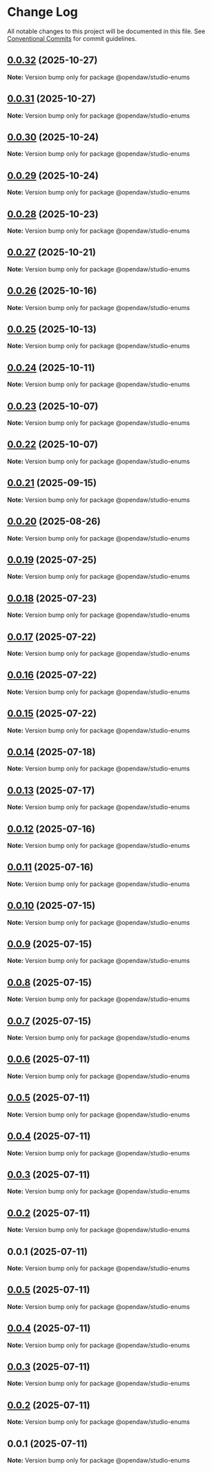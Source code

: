 # Change Log

All notable changes to this project will be documented in this file.
See [Conventional Commits](https://conventionalcommits.org) for commit guidelines.

## [0.0.32](https://github.com/andremichelle/openDAW/compare/@opendaw/studio-enums@0.0.31...@opendaw/studio-enums@0.0.32) (2025-10-27)

**Note:** Version bump only for package @opendaw/studio-enums

## [0.0.31](https://github.com/andremichelle/openDAW/compare/@opendaw/studio-enums@0.0.30...@opendaw/studio-enums@0.0.31) (2025-10-27)

**Note:** Version bump only for package @opendaw/studio-enums

## [0.0.30](https://github.com/andremichelle/openDAW/compare/@opendaw/studio-enums@0.0.29...@opendaw/studio-enums@0.0.30) (2025-10-24)

**Note:** Version bump only for package @opendaw/studio-enums

## [0.0.29](https://github.com/andremichelle/openDAW/compare/@opendaw/studio-enums@0.0.28...@opendaw/studio-enums@0.0.29) (2025-10-24)

**Note:** Version bump only for package @opendaw/studio-enums

## [0.0.28](https://github.com/andremichelle/openDAW/compare/@opendaw/studio-enums@0.0.27...@opendaw/studio-enums@0.0.28) (2025-10-23)

**Note:** Version bump only for package @opendaw/studio-enums

## [0.0.27](https://github.com/andremichelle/openDAW/compare/@opendaw/studio-enums@0.0.26...@opendaw/studio-enums@0.0.27) (2025-10-21)

**Note:** Version bump only for package @opendaw/studio-enums

## [0.0.26](https://github.com/andremichelle/openDAW/compare/@opendaw/studio-enums@0.0.25...@opendaw/studio-enums@0.0.26) (2025-10-16)

**Note:** Version bump only for package @opendaw/studio-enums

## [0.0.25](https://github.com/andremichelle/openDAW/compare/@opendaw/studio-enums@0.0.24...@opendaw/studio-enums@0.0.25) (2025-10-13)

**Note:** Version bump only for package @opendaw/studio-enums

## [0.0.24](https://github.com/andremichelle/openDAW/compare/@opendaw/studio-enums@0.0.23...@opendaw/studio-enums@0.0.24) (2025-10-11)

**Note:** Version bump only for package @opendaw/studio-enums

## [0.0.23](https://github.com/andremichelle/openDAW/compare/@opendaw/studio-enums@0.0.22...@opendaw/studio-enums@0.0.23) (2025-10-07)

**Note:** Version bump only for package @opendaw/studio-enums

## [0.0.22](https://github.com/andremichelle/openDAW/compare/@opendaw/studio-enums@0.0.21...@opendaw/studio-enums@0.0.22) (2025-10-07)

**Note:** Version bump only for package @opendaw/studio-enums

## [0.0.21](https://github.com/andremichelle/openDAW/compare/@opendaw/studio-enums@0.0.20...@opendaw/studio-enums@0.0.21) (2025-09-15)

**Note:** Version bump only for package @opendaw/studio-enums

## [0.0.20](https://github.com/andremichelle/openDAW/compare/@opendaw/studio-enums@0.0.19...@opendaw/studio-enums@0.0.20) (2025-08-26)

**Note:** Version bump only for package @opendaw/studio-enums

## [0.0.19](https://github.com/andremichelle/openDAW/compare/@opendaw/studio-enums@0.0.18...@opendaw/studio-enums@0.0.19) (2025-07-25)

**Note:** Version bump only for package @opendaw/studio-enums

## [0.0.18](https://github.com/andremichelle/openDAW/compare/@opendaw/studio-enums@0.0.17...@opendaw/studio-enums@0.0.18) (2025-07-23)

**Note:** Version bump only for package @opendaw/studio-enums

## [0.0.17](https://github.com/andremichelle/openDAW/compare/@opendaw/studio-enums@0.0.16...@opendaw/studio-enums@0.0.17) (2025-07-22)

**Note:** Version bump only for package @opendaw/studio-enums

## [0.0.16](https://github.com/andremichelle/openDAW/compare/@opendaw/studio-enums@0.0.15...@opendaw/studio-enums@0.0.16) (2025-07-22)

**Note:** Version bump only for package @opendaw/studio-enums

## [0.0.15](https://github.com/andremichelle/openDAW/compare/@opendaw/studio-enums@0.0.14...@opendaw/studio-enums@0.0.15) (2025-07-22)

**Note:** Version bump only for package @opendaw/studio-enums

## [0.0.14](https://github.com/andremichelle/openDAW/compare/@opendaw/studio-enums@0.0.13...@opendaw/studio-enums@0.0.14) (2025-07-18)

**Note:** Version bump only for package @opendaw/studio-enums

## [0.0.13](https://github.com/andremichelle/openDAW/compare/@opendaw/studio-enums@0.0.12...@opendaw/studio-enums@0.0.13) (2025-07-17)

**Note:** Version bump only for package @opendaw/studio-enums

## [0.0.12](https://github.com/andremichelle/openDAW/compare/@opendaw/studio-enums@0.0.11...@opendaw/studio-enums@0.0.12) (2025-07-16)

**Note:** Version bump only for package @opendaw/studio-enums

## [0.0.11](https://github.com/andremichelle/openDAW/compare/@opendaw/studio-enums@0.0.10...@opendaw/studio-enums@0.0.11) (2025-07-16)

**Note:** Version bump only for package @opendaw/studio-enums

## [0.0.10](https://github.com/andremichelle/openDAW/compare/@opendaw/studio-enums@0.0.9...@opendaw/studio-enums@0.0.10) (2025-07-15)

**Note:** Version bump only for package @opendaw/studio-enums

## [0.0.9](https://github.com/andremichelle/openDAW/compare/@opendaw/studio-enums@0.0.8...@opendaw/studio-enums@0.0.9) (2025-07-15)

**Note:** Version bump only for package @opendaw/studio-enums

## [0.0.8](https://github.com/andremichelle/openDAW/compare/@opendaw/studio-enums@0.0.7...@opendaw/studio-enums@0.0.8) (2025-07-15)

**Note:** Version bump only for package @opendaw/studio-enums

## [0.0.7](https://github.com/andremichelle/openDAW/compare/@opendaw/studio-enums@0.0.6...@opendaw/studio-enums@0.0.7) (2025-07-15)

**Note:** Version bump only for package @opendaw/studio-enums

## [0.0.6](https://github.com/andremichelle/openDAW/compare/@opendaw/studio-enums@0.0.5...@opendaw/studio-enums@0.0.6) (2025-07-11)

**Note:** Version bump only for package @opendaw/studio-enums

## [0.0.5](https://github.com/andremichelle/openDAW/compare/@opendaw/studio-enums@0.0.4...@opendaw/studio-enums@0.0.5) (2025-07-11)

**Note:** Version bump only for package @opendaw/studio-enums

## [0.0.4](https://github.com/andremichelle/openDAW/compare/@opendaw/studio-enums@0.0.3...@opendaw/studio-enums@0.0.4) (2025-07-11)

**Note:** Version bump only for package @opendaw/studio-enums

## [0.0.3](https://github.com/andremichelle/openDAW/compare/@opendaw/studio-enums@0.0.2...@opendaw/studio-enums@0.0.3) (2025-07-11)

**Note:** Version bump only for package @opendaw/studio-enums

## [0.0.2](https://github.com/andremichelle/openDAW/compare/@opendaw/studio-enums@0.0.1...@opendaw/studio-enums@0.0.2) (2025-07-11)

**Note:** Version bump only for package @opendaw/studio-enums

## 0.0.1 (2025-07-11)

**Note:** Version bump only for package @opendaw/studio-enums

## [0.0.5](https://github.com/andremichelle/opendaw-turbo/compare/@opendaw/studio-enums@0.0.4...@opendaw/studio-enums@0.0.5) (2025-07-11)

**Note:** Version bump only for package @opendaw/studio-enums

## [0.0.4](https://github.com/andremichelle/opendaw-turbo/compare/@opendaw/studio-enums@0.0.3...@opendaw/studio-enums@0.0.4) (2025-07-11)

**Note:** Version bump only for package @opendaw/studio-enums

## [0.0.3](https://github.com/andremichelle/opendaw-turbo/compare/@opendaw/studio-enums@0.0.2...@opendaw/studio-enums@0.0.3) (2025-07-11)

**Note:** Version bump only for package @opendaw/studio-enums

## [0.0.2](https://github.com/andremichelle/opendaw-turbo/compare/@opendaw/studio-enums@0.0.1...@opendaw/studio-enums@0.0.2) (2025-07-11)

**Note:** Version bump only for package @opendaw/studio-enums

## 0.0.1 (2025-07-11)

**Note:** Version bump only for package @opendaw/studio-enums
